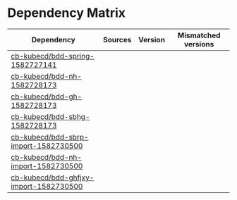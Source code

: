 # Dependency Matrix

Dependency | Sources | Version | Mismatched versions
---------- | ------- | ------- | -------------------
[cb-kubecd/bdd-spring-1582727141](https://github.com/cb-kubecd/bdd-spring-1582727141.git) |  | []() | 
[cb-kubecd/bdd-nh-1582728173](https://github.com/cb-kubecd/bdd-nh-1582728173.git) |  | []() | 
[cb-kubecd/bdd-gh-1582728173](https://github.com/cb-kubecd/bdd-gh-1582728173.git) |  | []() | 
[cb-kubecd/bdd-sbhg-1582728173](https://github.com/cb-kubecd/bdd-sbhg-1582728173.git) |  | []() | 
[cb-kubecd/bdd-sbrp-import-1582730500](https://github.com/cb-kubecd/bdd-sbrp-import-1582730500.git) |  | []() | 
[cb-kubecd/bdd-nh-import-1582730500](https://github.com/cb-kubecd/bdd-nh-import-1582730500.git) |  | []() | 
[cb-kubecd/bdd-ghfjxy-import-1582730500](https://github.com/cb-kubecd/bdd-ghfjxy-import-1582730500.git) |  | []() | 
